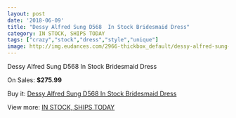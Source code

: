 ```yaml
---
layout: post
date: '2018-06-09'
title: "Dessy Alfred Sung D568  In Stock Bridesmaid Dress"
category: IN STOCK, SHIPS TODAY
tags: ["crazy","stock","dress","style","unique"]
image: http://img.eudances.com/2966-thickbox_default/dessy-alfred-sung-d568-in-stock-bridesmaid-dress.jpg
---
```

Dessy Alfred Sung D568  In Stock Bridesmaid Dress

On Sales: **$275.99**
<a href="https://www.eudances.com/en/in-stock-ships-today/1034-dessy-alfred-sung-d568-in-stock-bridesmaid-dress.html"><amp-img layout="responsive" width="600" height="600" src="//img.eudances.com/2966-thickbox_default/dessy-alfred-sung-d568-in-stock-bridesmaid-dress.jpg" alt="Dessy Alfred Sung D568  In Stock Bridesmaid Dress 0" /></a>
<a href="https://www.eudances.com/en/in-stock-ships-today/1034-dessy-alfred-sung-d568-in-stock-bridesmaid-dress.html"><amp-img layout="responsive" width="600" height="600" src="//img.eudances.com/2969-thickbox_default/dessy-alfred-sung-d568-in-stock-bridesmaid-dress.jpg" alt="Dessy Alfred Sung D568  In Stock Bridesmaid Dress 1" /></a>
<a href="https://www.eudances.com/en/in-stock-ships-today/1034-dessy-alfred-sung-d568-in-stock-bridesmaid-dress.html"><amp-img layout="responsive" width="600" height="600" src="//img.eudances.com/2968-thickbox_default/dessy-alfred-sung-d568-in-stock-bridesmaid-dress.jpg" alt="Dessy Alfred Sung D568  In Stock Bridesmaid Dress 2" /></a>
<a href="https://www.eudances.com/en/in-stock-ships-today/1034-dessy-alfred-sung-d568-in-stock-bridesmaid-dress.html"><amp-img layout="responsive" width="600" height="600" src="//img.eudances.com/2967-thickbox_default/dessy-alfred-sung-d568-in-stock-bridesmaid-dress.jpg" alt="Dessy Alfred Sung D568  In Stock Bridesmaid Dress 3" /></a>

Buy it: [Dessy Alfred Sung D568  In Stock Bridesmaid Dress](https://www.eudances.com/en/in-stock-ships-today/1034-dessy-alfred-sung-d568-in-stock-bridesmaid-dress.html "Dessy Alfred Sung D568  In Stock Bridesmaid Dress")

View more: [IN STOCK, SHIPS TODAY](https://www.eudances.com/en/5-in-stock-ships-today "IN STOCK, SHIPS TODAY")
